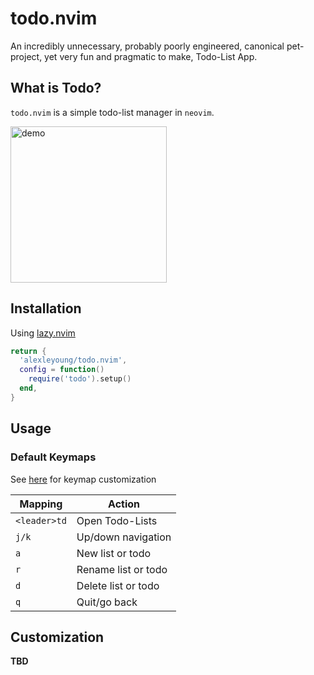 # todo.nvim

An incredibly unnecessary, probably poorly engineered, canonical pet-project, yet very fun and pragmatic to make, Todo-List App.

## What is Todo?

`todo.nvim` is a simple todo-list manager in `neovim`.

<img src="https://media0.giphy.com/media/v1.Y2lkPTc5MGI3NjExMGpyaGN4MXAwcXVta2NuM2p5dzYwaGFsbmpqNDNkeXNxejVpZTBhdiZlcD12MV9pbnRlcm5hbF9naWZfYnlfaWQmY3Q9Zw/wUjCsorVekwD2ooSgj/giphy.gif" alt="demo" width="250"/> 

## Installation

Using [lazy.nvim](https://github.com/folke/lazy.nvim)

```lua
return {
  'alexleyoung/todo.nvim',
  config = function()
    require('todo').setup()
  end,
}
```

## Usage

### Default Keymaps

See [here](#Customization) for keymap customization

| Mapping | Action |
| --- | --- |
| `<leader>td` | Open Todo-Lists |
| `j/k` | Up/down navigation |
| `a` | New list or todo |
| `r` | Rename list or todo |
| `d` | Delete list or todo |
| `q` | Quit/go back |

## Customization

**TBD**
